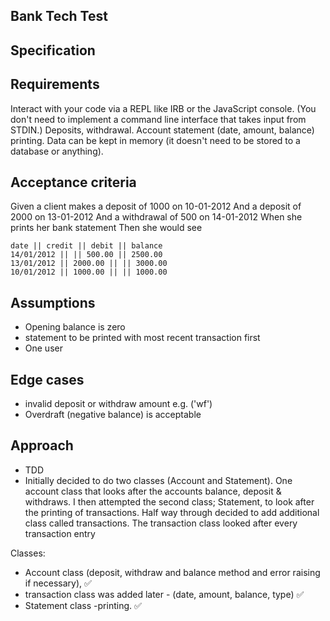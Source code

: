 ## Bank Tech Test ##

## Specification ##

Requirements
----

Interact with your code via a REPL like IRB or the JavaScript console. (You don't need to implement a command line interface that takes input from STDIN.)
Deposits, withdrawal.
Account statement (date, amount, balance) printing.
Data can be kept in memory (it doesn't need to be stored to a database or anything).

Acceptance criteria
---

Given a client makes a deposit of 1000 on 10-01-2012
And a deposit of 2000 on 13-01-2012
And a withdrawal of 500 on 14-01-2012
When she prints her bank statement
Then she would see

```
date || credit || debit || balance
14/01/2012 || || 500.00 || 2500.00
13/01/2012 || 2000.00 || || 3000.00
10/01/2012 || 1000.00 || || 1000.00
```

Assumptions
---

- Opening balance is zero
- statement to be printed with most recent transaction first 
- One user 

Edge cases
---

- invalid deposit or withdraw amount e.g. ('wf')
- Overdraft (negative balance) is acceptable

Approach
---
- TDD
- Initially decided to do two classes (Account and Statement). One account class that looks after the accounts balance, deposit & withdraws. I then attempted the second class; Statement, to look after the printing of transactions. Half way through decided to add additional class called transactions.
The transaction class looked after every transaction entry 

Classes:
  - Account class (deposit, withdraw and balance method and error raising if necessary), ✅
  - transaction class was added later  - (date, amount, balance, type) ✅
  - Statement class -printing. ✅



